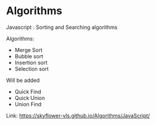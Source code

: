 # Algorithms
Javascript : Sorting and Searching algorithms 

Algorithms:
* Merge Sort 
* Bubble sort
* Insertion sort 
* Selection sort

Will be added
* Quick Find
* Quick Union
* Union Find

Link:
https://skyflower-vls.github.io/Algorithms/JavaScript/
